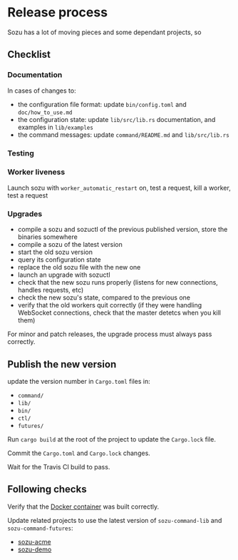# Release process

Sozu has a lot of moving pieces and some dependant projects, so

## Checklist

### Documentation

In cases of changes to:

- the configuration file format: update `bin/config.toml` and `doc/how_to_use.md`
- the configuration state: update `lib/src/lib.rs` documentation, and examples in `lib/examples`
- the command messages: update `command/README.md` and `lib/src/lib.rs`

### Testing

### Worker liveness

Launch sozu with `worker_automatic_restart` on, test a request, kill a worker, test a request

### Upgrades

- compile a sozu and sozuctl of the previous published version, store the binaries somewhere
- compile a sozu of the latest version
- start the old sozu version
- query its configuration state
- replace the old sozu file with the new one
- launch an upgrade with sozuctl
- check that the new sozu runs properly (listens for new connections, handles requests, etc)
- check the new sozu's state, compared to the previous one
- verify that the old workers quit correctly (if they were handling WebSocket connections, check that the master detetcs when you kill them)

For minor and patch releases, the upgrade process must always pass correctly.

## Publish the new version

update the version number in `Cargo.toml` files in:

- `command/`
- `lib/`
- `bin/`
- `ctl/`
- `futures/`

Run `cargo build` at the root of the project to update the `Cargo.lock` file.

Commit the `Cargo.toml` and `Cargo.lock` changes.

Wait for the Travis CI build to pass.

## Following checks

Verify that the [Docker container](https://hub.docker.com/r/clevercloud/sozu/) was built correctly.

Update related projects to use the latest version of `sozu-command-lib` and `sozu-command-futures`:

- [sozu-acme](https://github.com/sozu-proxy/sozu-acme)
- [sozu-demo](https://github.com/sozu-proxy/sozu-demo)

